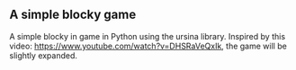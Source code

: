 ## A simple blocky game
A simple blocky in game in Python using the ursina library.
Inspired by this video: https://www.youtube.com/watch?v=DHSRaVeQxIk,
the game will be slightly expanded.